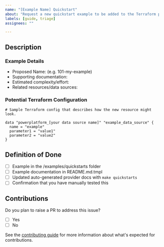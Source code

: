```yaml
---
name: "[Example Name] Quickstart"
about: "Request a new quickstart example to be added to the Terraform provider repository."
labels: [guide, triage]
assignees: ""

---
```


## Description

<!-- Short description here describing the new quickstart example that you're requesting.  Include a use case for why users need this example. -->

### Example Details

- Proposed Name: (e.g. 101-my-example)
- Supporting documentation: <!-- links to product documentation (if public). -->
- Estimated complexity/effort: <!--  (e.g., easy, moderate, hard) -->
- Related resources/data sources: <!-- what data sources and/or resources will this example use? -->

### Potential Terraform Configuration

```hcl
# Sample Terraform config that describes how the new resource might look.

data "powerplatform_[your data source name]" "example_data_source" {
  name = "example"
  parameter1 = "value1"
  parameter2 = "value2"
}

```

## Definition of Done
- [ ] Example in the /examples/quickstarts folder
- [ ] Example documentation in README.md.tmpl
- [ ] Updated auto-generated provider docs with `make quickstarts`
- [ ] Confirmation that you have manually tested this

## Contributions
Do you plan to raise a PR to address this issue?
- [ ] Yes
- [ ] No
      
See the [contributing guide](/CONTRIBUTING.md?) for more information about what's expected for contributions.

